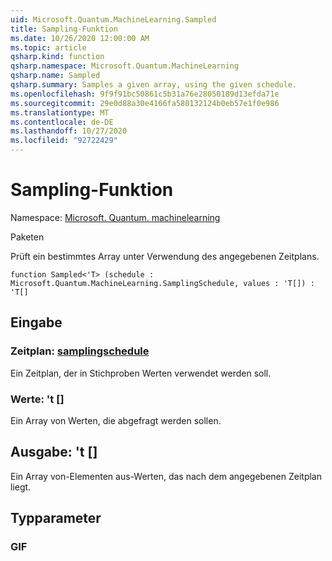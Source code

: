 ```yaml
---
uid: Microsoft.Quantum.MachineLearning.Sampled
title: Sampling-Funktion
ms.date: 10/26/2020 12:00:00 AM
ms.topic: article
qsharp.kind: function
qsharp.namespace: Microsoft.Quantum.MachineLearning
qsharp.name: Sampled
qsharp.summary: Samples a given array, using the given schedule.
ms.openlocfilehash: 9f9f91bc50861c5b31a76e28050189d13efda71e
ms.sourcegitcommit: 29e0d88a30e4166fa580132124b0eb57e1f0e986
ms.translationtype: MT
ms.contentlocale: de-DE
ms.lasthandoff: 10/27/2020
ms.locfileid: "92722429"
---
```

# <a name="sampled-function"></a>Sampling-Funktion

Namespace: [Microsoft. Quantum. machinelearning](xref:Microsoft.Quantum.MachineLearning)

Paketen [](https://nuget.org/packages/)


Prüft ein bestimmtes Array unter Verwendung des angegebenen Zeitplans.

```qsharp
function Sampled<'T> (schedule : Microsoft.Quantum.MachineLearning.SamplingSchedule, values : 'T[]) : 'T[]
```


## <a name="input"></a>Eingabe

### <a name="schedule--samplingschedule"></a>Zeitplan: [samplingschedule](xref:Microsoft.Quantum.MachineLearning.SamplingSchedule)

Ein Zeitplan, der in Stichproben Werten verwendet werden soll.


### <a name="values--t"></a>Werte: 't []

Ein Array von Werten, die abgefragt werden sollen.



## <a name="output--t"></a>Ausgabe: 't []

Ein Array von-Elementen aus-Werten, das nach dem angegebenen Zeitplan liegt.

## <a name="type-parameters"></a>Typparameter

### <a name="t"></a>GIF

